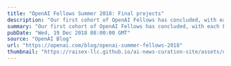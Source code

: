 ```yaml
---
title: "OpenAI Fellows Summer 2018: Final projects"
description: "Our first cohort of OpenAI Fellows has concluded, with each Fellow going from a machine learning beginner to core OpenAI contributor in the course of a 6-month apprenticeship."
summary: "Our first cohort of OpenAI Fellows has concluded, with each Fellow going from a machine learning beginner to core OpenAI contributor in the course of a 6-month apprenticeship."
pubDate: "Wed, 19 Dec 2018 08:00:00 GMT"
source: "OpenAI Blog"
url: "https://openai.com/blog/openai-summer-fellows-2018"
thumbnail: "https://raisex-llc.github.io/ai-news-curation-site/assets/openai_logo.png"
---
```


